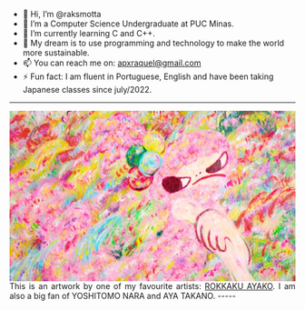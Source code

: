 - 👋 Hi, I’m @raksmotta
- 👀 I’m a Computer Science Undergraduate at PUC Minas.
- 🌱 I’m currently learning C and C++.
- 💞️ My dream is to use programming and technology to make the world more sustainable.
- 📫 You can reach me on: apxraquel@gmail.com
- ⚡ Fun fact: I am fluent in Portuguese, English and have been taking Japanese classes since july/2022.

-----

<div>
<img align="center" alt="Header" src="img/Ayako-Rokkaku-2017-025cropped.jpg"
  width="600" 
  height="300"/>
</div>

<div align="justify">
  This is an artwork by one of my favourite artists: <a href="https://rokkakuayako.com/">ROKKAKU AYAKO</a>. I am also a big fan of YOSHITOMO NARA and AYA TAKANO.
-----
<!---
raksmotta/raksmotta is a ✨ special ✨ repository because its `README.md` (this file) appears on your GitHub profile.
You can click the Preview link to take a look at your changes.
--->
